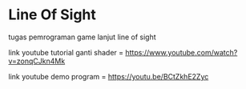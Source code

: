 # Line Of Sight
tugas pemrograman game lanjut line of sight

link youtube tutorial ganti shader = https://www.youtube.com/watch?v=zonqCJkn4Mk

link youtube demo program = https://youtu.be/BCtZkhE2Zyc
